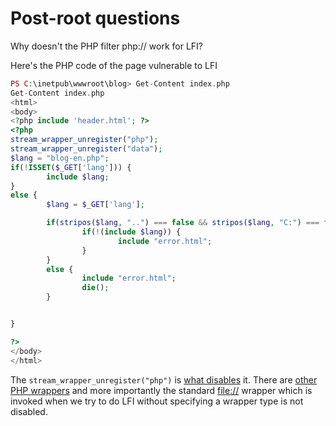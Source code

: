 # Post-root questions

Why doesn't the PHP filter php:// work for LFI?

Here's the PHP code of the page vulnerable to LFI

```php
PS C:\inetpub\wwwroot\blog> Get-Content index.php
Get-Content index.php
<html>
<body>
<?php include 'header.html'; ?>
<?php
stream_wrapper_unregister("php");
stream_wrapper_unregister("data");
$lang = "blog-en.php";
if(!ISSET($_GET['lang'])) {
        include $lang;
}
else {
        $lang = $_GET['lang'];

        if(stripos($lang, "..") === false && stripos($lang, "C:") === false) { // Hardened 8)
                if(!(include $lang)) {
                        include "error.html";
                }
        }
        else {
                include "error.html";
                die();
        }


}

?>
</body>
</html>
```

The `stream_wrapper_unregister("php")` is [what disables](https://security.stackexchange.com/questions/193247/disable-php-filter-globally-or-per-php-file) it. There are [other PHP wrappers](https://www.php.net/manual/en/wrappers.php) and more importantly the standard [file://](https://www.php.net/manual/en/wrappers.file.php) wrapper which is invoked when we try to do LFI without specifying a wrapper type is not disabled.